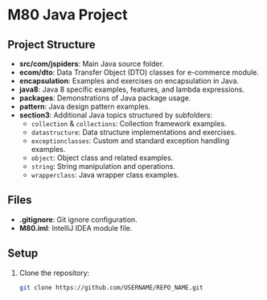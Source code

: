 # M80 Java Project

## Project Structure

- **src/com/jspiders**: Main Java source folder.
- **ecom/dto**: Data Transfer Object (DTO) classes for e-commerce module.
- **encapsulation**: Examples and exercises on encapsulation in Java.
- **java8**: Java 8 specific examples, features, and lambda expressions.
- **packages**: Demonstrations of Java package usage.
- **pattern**: Java design pattern examples.
- **section3**: Additional Java topics structured by subfolders:
  - `collection` & `collections`: Collection framework examples.
  - `datastructure`: Data structure implementations and exercises.
  - `exceptionclasses`: Custom and standard exception handling examples.
  - `object`: Object class and related examples.
  - `string`: String manipulation and operations.
  - `wrapperclass`: Java wrapper class examples.

## Files

- **.gitignore**: Git ignore configuration.
- **M80.iml**: IntelliJ IDEA module file.

## Setup

1. Clone the repository:
   ```bash
   git clone https://github.com/USERNAME/REPO_NAME.git
